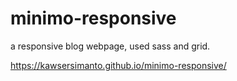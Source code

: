 # minimo-responsive
a responsive blog webpage, used sass and grid.

https://kawsersimanto.github.io/minimo-responsive/
